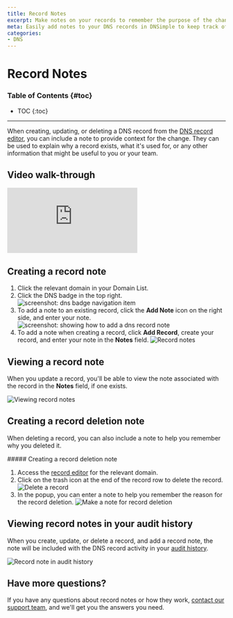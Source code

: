 ```yaml
---
title: Record Notes
excerpt: Make notes on your records to remember the purpose of the change.
meta: Easily add notes to your DNS records in DNSimple to keep track of changes and their purposes, ensuring better management and organization of your domain settings.
categories:
- DNS
---
```


# Record Notes

### Table of Contents {#toc}

* TOC
{:toc}

---

When creating, updating, or deleting a DNS record from the [DNS record editor](/articles/record-editor), you can include a note to provide context for the change. They can be used to explain why a record exists, what it's used for, or any other information that might be useful to you or your team.

## Video walk-through

<div class="mb4 aspect-ratio aspect-ratio--16x9 z-0">
  <iframe src="https://www.youtube.com/embed/-97jhZOmcm0?rel=0&modestbranding=1&cc_load_policy=1&cc_lang_pref=en" class="aspect-ratio--object" frameborder="0" allow="accelerometer; autoplay; clipboard-write; encrypted-media; gyroscope; picture-in-picture" allowfullscreen=""></iframe>
</div>

## Creating a record note

1. Click the relevant domain in your Domain List.
1. Click the DNS badge in the top right.
    ![screenshot: dns badge navigation item](/files/dns-badge.png)
1. To add a note to an existing record, click the **Add Note** icon on the right side, and enter your note.
    ![screenshot: showing how to add a dns record note](/files/dns-record-note.png)
1. To add a note when creating a record, click **Add Record**, create your record, and enter your note in the **Notes** field.
    ![Record notes](/files/record-notes.png)

## Viewing a record note

When you update a record, you'll be able to view the note associated with the record in the **Notes** field, if one exists.

![Viewing record notes](/files/record-notes-edit.png)

## Creating a record deletion note

When deleting a record, you can also include a note to help you remember why you deleted it.

<div class="section-steps" markdown="1">
##### Creating a record deletion note

1. Access the [record editor](/articles/record-editor) for the relevant domain.
1. Click on the trash icon at the end of the record row to delete the record.
    ![Delete a record](/files/record-notes-delete.png)
1. In the popup, you can enter a note to help you remember the reason for the record deletion.
    ![Make a note for record deletion](/files/record-notes-deletion-note.png)
</div>

## Viewing record notes in your audit history

When you create, update, or delete a record, and add a record note, the note will be included with the DNS record activity in your [audit history](/articles/activity-tracking).

![Record note in audit history](/files/record-notes-activities.png)

## Have more questions?

If you have any questions about record notes or how they work, [contact our support team](https://dnsimple.com/feedback), and we'll get you the answers you need.
